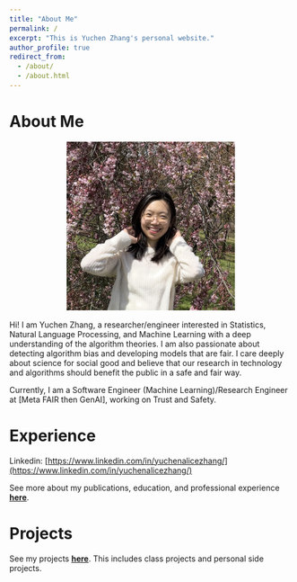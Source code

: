 ```yaml
---
title: "About Me"
permalink: /
excerpt: "This is Yuchen Zhang's personal website."
author_profile: true
redirect_from: 
  - /about/
  - /about.html
---
```


# About Me
<p align="center">
  <img src="images/profile-photo.jpg" width="300" height="300" alt="Profile photo">
</p>

Hi! I am Yuchen Zhang, a researcher/engineer interested in Statistics, Natural Language Processing, and Machine 
Learning with a deep understanding of the algorithm theories. I am also passionate about detecting algorithm 
bias and developing models that are fair. I care deeply about science for social good and believe that our 
research in technology and algorithms should benefit the public in a safe and fair way. 

Currently, I am a Software Engineer (Machine Learning)/Research Engineer at [Meta FAIR then GenAI], working on 
Trust and Safety.

# Experience
Linkedin: [https://www.linkedin.com/in/yuchenalicezhang/](https://www.linkedin.com/in/yuchenalicezhang/)

See more about my publications, education, and professional experience **[here](https://zycalice.github.io/experience/)**.

# Projects
See my projects **[here](https://zycalice.github.io/projects/)**. This includes class projects and personal side projects.